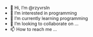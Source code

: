- 👋 Hi, I’m @rzyvrsln
- 👀 I’m interested in programming
- 🌱 I’m currently learning programming
- 💞️ I’m looking to collaborate on ...
- 📫 How to reach me ...

<!---
rzyvrsln/rzyvrsln is a ✨ special ✨ repository because its `README.md` (this file) appears on your GitHub profile.
You can click the Preview link to take a look at your changes.
--->
